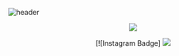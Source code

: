 ![header](https://capsule-render.vercel.app/api?type=transparent&color=auto&height=300&section=header&text=Welcome%20Here&fontSize=90&fontColor=8fbea5)
<p align="center">
  <a href="https://hits.seeyoufarm.com"><img src="https://hits.seeyoufarm.com/api/count/incr/badge.svg?url=https%3A%2F%2Fgithub.com%2Fhyeinisfree&count_bg=%2341B883&title_bg=%23CDC2C2&icon=github.svg&icon_color=%23E7E7E7&title=hits&edge_flat=false"/></a>
</p>

<p align="center">
  [![Instagram Badge]
<a href="https://www.instagram.com/in_ung92/">
<img src="https://img.shields.io/badge/-instagram-blueviolet">
</p>

